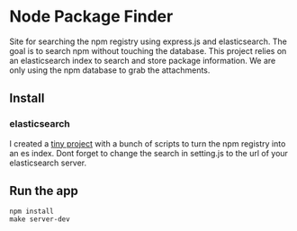 # Node Package Finder

Site for searching the npm registry using express.js and elasticsearch. The goal is to search npm without touching the database. This project relies on an elasticsearch index to search and store package information. We are only using the npm database to grab the attachments.

## Install

### elasticsearch

I created a [tiny project](https://github.com/Enome/npm-elasticsearch-index) with a bunch of scripts to turn the npm registry into an es index.  Dont forget to change the search in setting.js to the url of your elasticsearch server.

## Run the app

```shell
npm install
make server-dev
```
